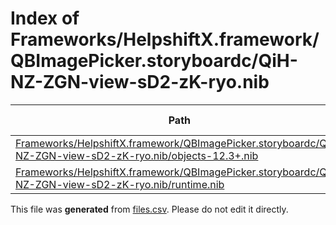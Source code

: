 # Index of Frameworks/HelpshiftX.framework/QBImagePicker.storyboardc/QiH-NZ-ZGN-view-sD2-zK-ryo.nib

| Path | Type | Size | Format | Language | DiE Info | Notes | Hash |
| --- | --- | --- | --- | --- | --- | --- | --- |
| [Frameworks/HelpshiftX.framework/QBImagePicker.storyboardc/QiH-NZ-ZGN-view-sD2-zK-ryo.nib/objects-12.3+.nib](./Frameworks/HelpshiftX.framework/QBImagePicker.storyboardc/QiH-NZ-ZGN-view-sD2-zK-ryo.nib/objects-12.3+.nib) | Binary | 10882 |  |  |  |  | 0c865792a1139a977f4bb810fbeb41312726b1b407c6a736131fb0c994c58430 |
| [Frameworks/HelpshiftX.framework/QBImagePicker.storyboardc/QiH-NZ-ZGN-view-sD2-zK-ryo.nib/runtime.nib](./Frameworks/HelpshiftX.framework/QBImagePicker.storyboardc/QiH-NZ-ZGN-view-sD2-zK-ryo.nib/runtime.nib) | Binary | 10669 |  |  |  |  | 1154dc857531923affa83f330d101a2990cf66f2c829ecf082339006b76d21de |


This file was **generated** from [files.csv](../../../../../../../../../../../../files.csv). Please do not edit it directly.
